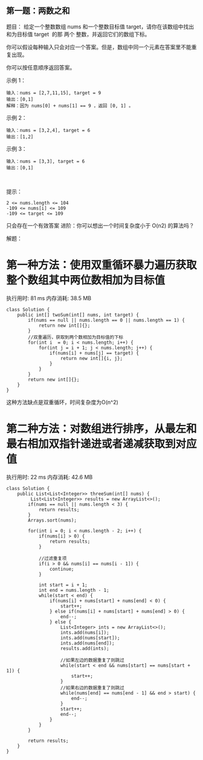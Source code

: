 ## 第一题：两数之和

题目： 给定一个整数数组 nums 和一个整数目标值 target，请你在该数组中找出 和为目标值 target  的那 两个 整数，并返回它们的数组下标。

你可以假设每种输入只会对应一个答案。但是，数组中同一个元素在答案里不能重复出现。

你可以按任意顺序返回答案。

示例 1：

    输入：nums = [2,7,11,15], target = 9
    输出：[0,1]
    解释：因为 nums[0] + nums[1] == 9 ，返回 [0, 1] 。

示例 2：

    输入：nums = [3,2,4], target = 6
    输出：[1,2]

示例 3：

    输入：nums = [3,3], target = 6
    输出：[0,1]
 

提示：

    2 <= nums.length <= 104
    -109 <= nums[i] <= 109
    -109 <= target <= 109
只会存在一个有效答案
进阶：你可以想出一个时间复杂度小于 O(n2) 的算法吗？

解题：
# 第一种方法：使用双重循环暴力遍历获取整个数组其中两位数相加为目标值

执行用时: 81 ms
内存消耗: 38.5 MB

```
class Solution {
    public int[] twoSum(int[] nums, int target) {
        if(nums == null || nums.length == 0 || nums.length == 1) {
            return new int[]{};
        }
        //双重遍历，获取到两个数相加为目标值的下标
        for(int i  = 0; i < nums.length; i++) {
            for(int j = i + 1; j < nums.length; j++) {
                if(nums[i] + nums[j] == target) {
                    return new int[]{i, j};
                }
            }
        }
        return new int[]{};
    }
}
```
这种方法缺点是双重循环，时间复杂度为O(n^2)

# 第二种方法：对数组进行排序，从最左和最右相加双指针递进或者递减获取到对应值

执行用时: 22 ms
内存消耗: 42.6 MB

```
class Solution {
    public List<List<Integer>> threeSum(int[] nums) {
         List<List<Integer>> results = new ArrayList<>();
        if(nums == null || nums.length < 3) {
            return results;
        }
        Arrays.sort(nums);

        for(int i = 0; i < nums.length - 2; i++) {
            if(nums[i] > 0) {
                return results;
            }

            //过滤重复项
            if(i > 0 && nums[i] == nums[i - 1]) {
                continue;
            }

            int start = i + 1;
            int end = nums.length - 1;
            while(start < end) {
                if(nums[i] + nums[start] + nums[end] < 0) {
                    start++;
                } else if(nums[i] + nums[start] + nums[end] > 0) {
                    end--;
                } else {
                    List<Integer> ints = new ArrayList<>();
                    ints.add(nums[i]);
                    ints.add(nums[start]);
                    ints.add(nums[end]);
                    results.add(ints);

                    //如果左边的数据重复了则跳过
                    while(start < end && nums[start] == nums[start + 1]) {
                        start++;
                    }
                    //如果右边的数据重复了则跳过
                    while(nums[end] == nums[end - 1] && end > start) {
                        end--;
                    }
                    start++;
                    end--;
                }
            }
        }
        
        return results;
    }
}
```